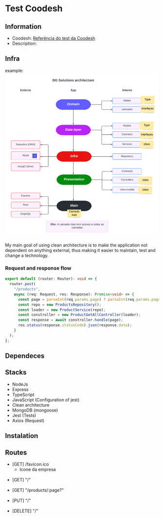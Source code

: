 # Test Coodesh

## Information

- Coodesh: <a href="https://lab.coodesh.com/leodeymisonbasquete/nodejs-20201030">Referência do test da Coodesh</a>
- Description:

## Infra

example:
<img src="infra.png" />

<p>
    My main goal of using clean architecture is to make the application not dependent on anything external, thus making it easier to maintain, test and change a technology.
</p>

### Request and response flow

```ts
export default (router: Router): void => {
  router.post(
    "/products",
    async (req: Request, res: Response): Promise<void> => {
      const page = parseInt(req.params.page) ? parseInt(req.params.page) : 1;
      const repo = new ProductsRepository();
      const loader = new ProductService(repo);
      const constroller = new ProductGetAllController(loader);
      const response = await constroller.handle(page);
      res.status(response.statusCode).json(response.data);
    }
  );
};
```

## Dependeces

## Stacks

- NodeJs
- Express
- TypeScript
- JavaScript (Configuration of jest)
- Clean architecture
- MongoDB (mongoose)
- Jest (Tests)
- Axios (Request)

## Instalation

## Routes

- [GET] /favicon.ico
  - Icone da empresa
    <br /><br />
- [GET] "/"
  <br /><br />
- [GET] "/products/:page?"
  <br /><br />
- [PUT] "/"
  <br /><br />
- [DELETE] "/"
